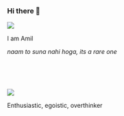 ### Hi there 👋
<img src="https://media.giphy.com/media/jOV609ljhCAK1tba6u/giphy.gif">
<div>
  <p font-size=20>I am Amil </p>
  <p font-size=15><i>naam to suna nahi hoga, its a rare one</i></p>
</div>
</img>

<br><br><br>

<img src="https://media.giphy.com/media/xULW8xIYmhTWW3Rv0Y/giphy.gif"> <div>Enthusiastic, egoistic, overthinker</div> </img>

<!--
**Amil-Gupta/Amil-Gupta** is a ✨ _special_ ✨ repository because its `README.md` (this file) appears on your GitHub profile.

Here are some ideas to get you started:

- 🔭 I’m currently working on ...
- 🌱 I’m currently learning ...
- 👯 I’m looking to collaborate on ...
- 🤔 I’m looking for help with ...
- 💬 Ask me about ...
- 📫 How to reach me: ...
- 😄 Pronouns: ...
- ⚡ Fun fact: ...
-->
